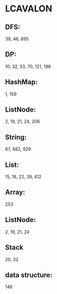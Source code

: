 # LCAVALON
## DFS: 
39, 46, 695
## DP:
10, 32, 53, 70, 121, 198
## HashMap: 
1, 159
## ListNode: 
2, 19, 21, 24, 206
## String: 
67, 482, 929
## List:
15, 18, 22, 39, 412
## Array:
253
## ListNode:
2, 19, 21, 24
## Stack
20, 32
## data structure:
146
